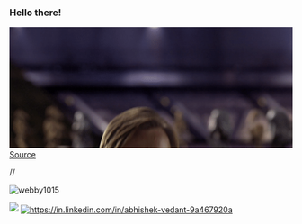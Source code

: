 ### Hello there!

![](/MeagerHardtofindAlbertosaurus-size_restricted.gif)  
[Source](https://gfycat.com/meagerhardtofindalbertosaurus-hello-there-star-wars-prequelmemes)


//<p><img align="center" src="https://github-readme-streak-stats.herokuapp.com/?user=webby1015&" alt="webby1015" /></p>

![](https://komarev.com/ghpvc/?username=webby1015)
<a href="https://in.linkedin.com/in/abhishek-vedant-9a467920a" target="blank"><img align="center" src="https://raw.githubusercontent.com/rahuldkjain/github-profile-readme-generator/master/src/images/icons/Social/linked-in-alt.svg" alt="https://in.linkedin.com/in/abhishek-vedant-9a467920a" height="30" width="40" /></a>




<!--
**Schweinepriester/Schweinepriester** is a ✨ _special_ ✨ repository because its `README.md` (this file) appears on your GitHub profile.

Here are some ideas to get you started:

- 🔭 I’m currently working on ...
- 🌱 I’m currently learning ...
- 👯 I’m looking to collaborate on ...
- 🤔 I’m looking for help with ...
- 💬 Ask me about ...

- 😄 Pronouns: ...
- ⚡ Fun fact: ...
-->
